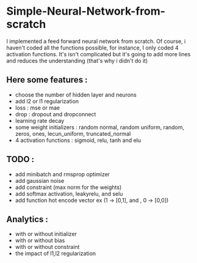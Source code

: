 # Simple-Neural-Network-from-scratch

I implemented a feed forward neural network from scratch. 
Of course, i haven't coded all the functions possible, for instance, I only coded 4 activation functions. It's isn't complicated but it's going to add more lines and reduces the understanding (that's why i didn't do it) 

## Here some features :

- choose the number of hidden layer and neurons
- add l2 or l1 regularization
- loss : mse or mae
- drop : dropout and dropconnect
- learning rate decay
- some weight initializers : random normal, random uniform, random, zeros, ones, lecun_uniform, truncated_normal
- 4 activation functions : sigmoid, relu, tanh and elu


## TODO :

- add minibatch and rmsprop optimizer
- add gaussian noise
- add constraint (max norm for the weights)
- add softmax activation, leakyrelu, and selu
- add function hot encode vector ex (1 -> [0,1], and , 0 -> [0,0])


## Analytics :

- with or without initializer
- with or without bias
- with or without constraint
- the impact of l1,l2 regularization

